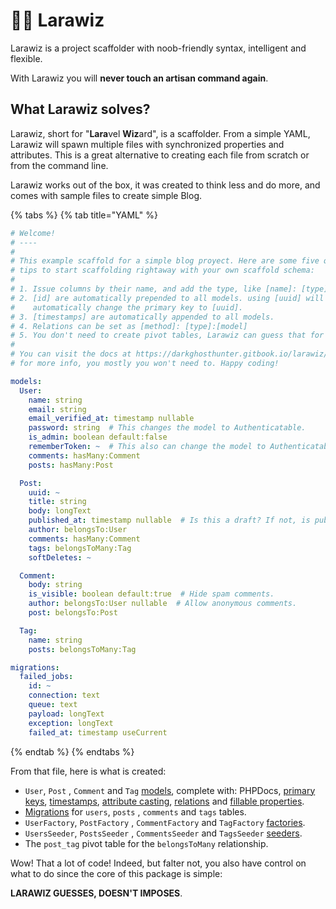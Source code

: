 # 🧙‍♂️ Larawiz

Larawiz is a project scaffolder with noob-friendly syntax, intelligent and flexible.

With Larawiz you will **never touch an artisan command again**.

## What Larawiz solves?

Larawiz, short for "**Lara**vel **Wiz**ard", is a scaffolder. From a simple YAML, Larawiz will spawn multiple files with synchronized properties and attributes. This is a great alternative to creating each file from scratch or from the command line.

Larawiz works out of the box, it was created to think less and do more, and comes with sample files to create simple Blog.

{% tabs %}
{% tab title="YAML" %}
```yaml
# Welcome!
# ----
#
# This example scaffold for a simple blog proyect. Here are some five quick
# tips to start scaffolding rightaway with your own scaffold schema:
#
# 1. Issue columns by their name, and add the type, like [name]: [type].
# 2. [id] are automatically prepended to all models. using [uuid] will 
#    automatically change the primary key to [uuid].
# 3. [timestamps] are automatically appended to all models.
# 4. Relations can be set as [method]: [type]:[model]
# 5. You don't need to create pivot tables, Larawiz can guess that for you.
#
# You can visit the docs at https://darkghosthunter.gitbook.io/larawiz/
# for more info, you mostly you won't need to. Happy coding!

models:
  User:
    name: string
    email: string
    email_verified_at: timestamp nullable
    password: string  # This changes the model to Authenticatable.
    is_admin: boolean default:false
    rememberToken: ~  # This also can change the model to Authenticatable.
    comments: hasMany:Comment
    posts: hasMany:Post

  Post:
    uuid: ~
    title: string
    body: longText
    published_at: timestamp nullable  # Is this a draft? If not, is published.
    author: belongsTo:User
    comments: hasMany:Comment
    tags: belongsToMany:Tag
    softDeletes: ~

  Comment:
    body: string
    is_visible: boolean default:true  # Hide spam comments.
    author: belongsTo:User nullable  # Allow anonymous comments.
    post: belongsTo:Post

  Tag:
    name: string
    posts: belongsToMany:Tag

migrations:
  failed_jobs:
    id: ~
    connection: text
    queue: text
    payload: longText
    exception: longText
    failed_at: timestamp useCurrent
```
{% endtab %}
{% endtabs %}

From that file, here is what is created:

* `User`, `Post` , `Comment` and `Tag`  [models](https://laravel.com/docs/7.x/eloquent#defining-models), complete with: PHPDocs, [primary keys](https://laravel.com/docs/7.x/eloquent#eloquent-model-conventions), [timestamps](https://laravel.com/docs/7.x/eloquent#eloquent-model-conventions), [attribute casting](https://laravel.com/docs/7.x/eloquent-mutators#attribute-casting), [relations](https://laravel.com/docs/7.x/eloquent-relationships) and [fillable properties](https://laravel.com/docs/7.x/eloquent#mass-assignment).
* [Migrations](https://laravel.com/docs/7.x/migrations#introduction) for `users`,  `posts` , `comments`  and `tags` tables.
* `UserFactory`, `PostFactory` , `CommentFactory` and `TagFactory` [factories](https://laravel.com/docs/7.x/database-testing#writing-factories).
* `UsersSeeder`, `PostsSeeder` , `CommentsSeeder` and `TagsSeeder` [seeders](https://laravel.com/docs/7.x/seeding).
* The `post_tag` pivot table for the `belongsToMany` relationship.

Wow! That a lot of code! Indeed, but falter not, you also have control on what to do since the core of this package is simple:

**LARAWIZ GUESSES, DOESN'T IMPOSES**.

